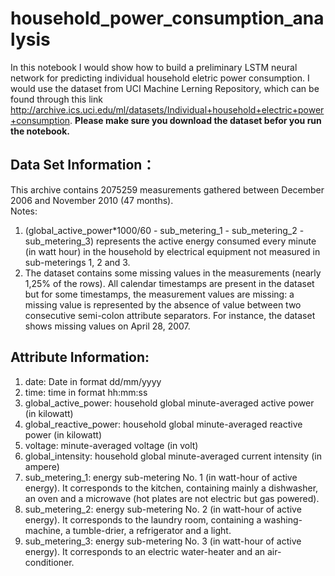 # household_power_consumption_analysis  

In this notebook I would show how to build a preliminary LSTM neural network for predicting individual household eletric power consumption. I would use the dataset from UCI Machine Lerning Repository, which can be found through this link http://archive.ics.uci.edu/ml/datasets/Individual+household+electric+power+consumption. **Please make sure you download the dataset befor you run the notebook.**

## Data Set Information：
This archive contains 2075259 measurements gathered between December 2006 and November 2010 (47 months).   
Notes: 
1. (global_active_power*1000/60 - sub_metering_1 - sub_metering_2 - sub_metering_3) represents the active energy consumed every minute (in watt hour) in the household by electrical equipment not measured in sub-meterings 1, 2 and 3. 
2. The dataset contains some missing values in the measurements (nearly 1,25% of the rows). All calendar timestamps are present in the dataset but for some timestamps, the measurement values are missing: a missing value is represented by the absence of value between two consecutive semi-colon attribute separators. For instance, the dataset shows missing values on April 28, 2007.  

## Attribute Information:
1. date: Date in format dd/mm/yyyy   
2. time: time in format hh:mm:ss   
3. global_active_power: household global minute-averaged active power (in kilowatt)   
4. global_reactive_power: household global minute-averaged reactive power (in kilowatt)   
5. voltage: minute-averaged voltage (in volt)   
6. global_intensity: household global minute-averaged current intensity (in ampere)   
7. sub_metering_1: energy sub-metering No. 1 (in watt-hour of active energy). It corresponds to the kitchen, containing mainly a dishwasher, an oven and a microwave (hot plates are not electric but gas powered).   
8. sub_metering_2: energy sub-metering No. 2 (in watt-hour of active energy). It corresponds to the laundry room, containing a washing-machine, a tumble-drier, a refrigerator and a light.   
9. sub_metering_3: energy sub-metering No. 3 (in watt-hour of active energy). It corresponds to an electric water-heater and an air-conditioner.  
